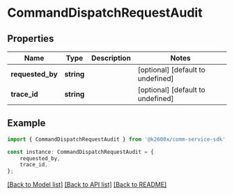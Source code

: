 # CommandDispatchRequestAudit


## Properties

Name | Type | Description | Notes
------------ | ------------- | ------------- | -------------
**requested_by** | **string** |  | [optional] [default to undefined]
**trace_id** | **string** |  | [optional] [default to undefined]

## Example

```typescript
import { CommandDispatchRequestAudit } from '@k2600x/comm-service-sdk';

const instance: CommandDispatchRequestAudit = {
    requested_by,
    trace_id,
};
```

[[Back to Model list]](../README.md#documentation-for-models) [[Back to API list]](../README.md#documentation-for-api-endpoints) [[Back to README]](../README.md)
